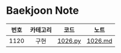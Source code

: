 # Baekjoon Note

| 번호 | 카테고리 | 코드 | 노트 |
| :---: | :---: | :---: | :---: |
| 1120 | 구현 | [1026.py](https://github.com/Chanran33/CodingTestStudy/blob/main/Baekjoon/Q1026.py) | [1026.md](https://github.com/Chanran33/CodingTestStudy/blob/main/Baekjoon/Note/1026.md) |
